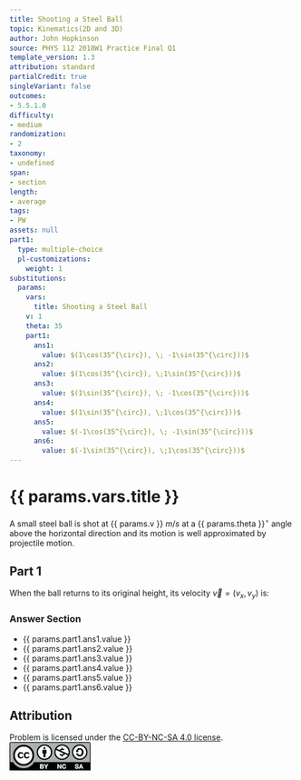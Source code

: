 ```yaml
---
title: Shooting a Steel Ball
topic: Kinematics(2D and 3D)
author: John Hopkinson
source: PHYS 112 2018W1 Practice Final Q1
template_version: 1.3
attribution: standard
partialCredit: true
singleVariant: false
outcomes:
- 5.5.1.0
difficulty:
- medium
randomization:
- 2
taxonomy:
- undefined
span:
- section
length:
- average
tags:
- PW
assets: null
part1:
  type: multiple-choice
  pl-customizations:
    weight: 1
substitutions:
  params:
    vars:
      title: Shooting a Steel Ball
    v: 1
    theta: 35
    part1:
      ans1:
        value: $(1\cos(35^{\circ}), \; -1\sin(35^{\circ}))$
      ans2:
        value: $(1\cos(35^{\circ}), \;1\sin(35^{\circ}))$
      ans3:
        value: $(1\sin(35^{\circ}), \; -1\cos(35^{\circ}))$
      ans4:
        value: $(1\sin(35^{\circ}), \;1\cos(35^{\circ}))$
      ans5:
        value: $(-1\cos(35^{\circ}), \; -1\sin(35^{\circ}))$
      ans6:
        value: $(-1\sin(35^{\circ}), \;1\cos(35^{\circ}))$
---
```

# {{ params.vars.title }}
A small steel ball is shot at {{ params.v }} $m/s$ at a {{ params.theta }}$^{\circ}$ angle above the horizontal direction and its motion is well approximated by projectile motion.

## Part 1

When the ball returns to its original height, its velocity $\overrightarrow{v} = (v_x, v_y)$ is:

### Answer Section

- {{ params.part1.ans1.value }}
- {{ params.part1.ans2.value }}
- {{ params.part1.ans3.value }}
- {{ params.part1.ans4.value }}
- {{ params.part1.ans5.value }}
- {{ params.part1.ans6.value }}

## Attribution

Problem is licensed under the [CC-BY-NC-SA 4.0 license](https://creativecommons.org/licenses/by-nc-sa/4.0/).<br> ![The Creative Commons 4.0 license requiring attribution-BY, non-commercial-NC, and share-alike-SA license.](https://raw.githubusercontent.com/firasm/bits/master/by-nc-sa.png)
